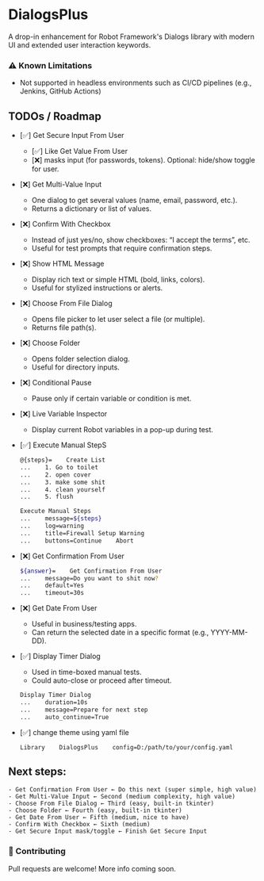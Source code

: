 # DialogsPlus
A drop-in enhancement for Robot Framework's Dialogs library with modern UI and extended user interaction keywords.

### ⚠️ Known Limitations

- Not supported in headless environments such as CI/CD pipelines (e.g., Jenkins, GitHub Actions)


## TODOs / Roadmap

- [✅] Get Secure Input From User
    - [✅] Like Get Value From User 
    - [❌] masks input (for passwords, tokens). Optional: hide/show toggle for user.

- [❌] Get Multi-Value Input
    - One dialog to get several values (name, email, password, etc.).
    - Returns a dictionary or list of values.

- [❌] Confirm With Checkbox
    - Instead of just yes/no, show checkboxes: “I accept the terms”, etc.
    - Useful for test prompts that require confirmation steps.

- [❌] Show HTML Message
    - Display rich text or simple HTML (bold, links, colors).
    - Useful for stylized instructions or alerts.

- [❌] Choose From File Dialog
    - Opens file picker to let user select a file (or multiple).
    - Returns file path(s).

- [❌] Choose Folder
    - Opens folder selection dialog.
    - Useful for directory inputs.

- [❌] Conditional Pause
    - Pause only if certain variable or condition is met.

- [❌]  Live Variable Inspector
    - Display current Robot variables in a pop-up during test.

- [✅] Execute Manual StepS

    ```bash
    @{steps}=    Create List
    ...    1. Go to toilet
    ...    2. open cover
    ...    3. make some shit
    ...    4. clean yourself
    ...    5. flush

    Execute Manual Steps
    ...    message=${steps}
    ...    log=warning
    ...    title=Firewall Setup Warning
    ...    buttons=Continue    Abort

    ```

- [❌] Get Confirmation From User

    ```bash
    ${answer}=    Get Confirmation From User
    ...    message=Do you want to shit now?
    ...    default=Yes
    ...    timeout=30s
    ```

- [❌] Get Date From User
    - Useful in business/testing apps.
    - Can return the selected date in a specific format (e.g., YYYY-MM-DD).

- [✅] Display Timer Dialog
    - Used in time-boxed manual tests.
    - Could auto-close or proceed after timeout.

    ```bash
    Display Timer Dialog
    ...    duration=10s
    ...    message=Prepare for next step
    ...    auto_continue=True

    ```

- [✅] change theme using yaml file
    ```
    Library    DialogsPlus    config=D:/path/to/your/config.yaml
    ```

## Next steps:
    - Get Confirmation From User ← Do this next (super simple, high value)
    - Get Multi-Value Input ← Second (medium complexity, high value)
    - Choose From File Dialog ← Third (easy, built-in tkinter)
    - Choose Folder ← Fourth (easy, built-in tkinter)
    - Get Date From User ← Fifth (medium, nice to have)
    - Confirm With Checkbox ← Sixth (medium)
    - Get Secure Input mask/toggle ← Finish Get Secure Input
    
### 🤝 Contributing

Pull requests are welcome! More info coming soon.